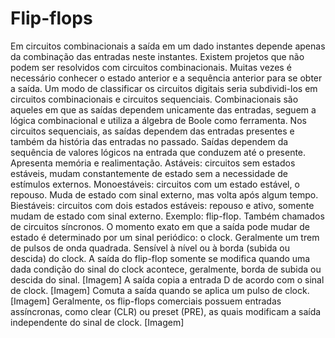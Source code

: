 # Flip-flops
Em circuitos combinacionais a saída em um dado instantes depende apenas da combinação das entradas neste instantes. Existem projetos que não podem ser resolvidos com circuitos combinacionais. Muitas vezes é necessário conhecer o estado anterior e a sequência anterior para se obter a saída.
Um modo de classificar os circuitos digitais seria subdividi-los em circuitos combinacionais e circuitos sequenciais. Combinacionais são aqueles em que as saídas dependem unicamente das entradas, seguem a lógica combinacional e utiliza a álgebra de Boole como ferramenta.
Nos circuitos sequenciais, as saídas dependem das entradas presentes e também da história das entradas no passado. Saídas dependem da sequência de valores lógicos na entrada que conduzem até o presente. Apresenta memória e realimentação.
Astáveis: circuitos sem estados estáveis, mudam constantemente de estado sem a necessidade de estímulos externos.
Monoestáveis: circuitos com um estado estável, o repouso. Muda de estado com sinal externo, mas volta após algum tempo.
Biestáveis: circuitos com dois estados estáveis: repouso e ativo, somente mudam de estado com sinal externo. Exemplo: flip-flop.
Também chamados de circuitos síncronos. O momento exato em que a saída pode mudar de estado é determinado por um sinal periódico: o clock. Geralmente um trem de pulsos de onda quadrada. Sensível à nível ou à borda (subida ou descida) do clock.
A saída do flip-flop somente se modifica quando uma dada condição do sinal do clock acontece, geralmente, borda de subida ou descida do sinal.
[Imagem]
A saída copia a entrada D de acordo com o sinal de clock.
[Imagem]
Comuta a saída quando se aplica um pulso de clock.
[Imagem]
Geralmente, os flip-flops comerciais possuem entradas assíncronas, como clear (CLR) ou preset (PRE), as quais modificam a saída independente do sinal de clock.
[Imagem]

